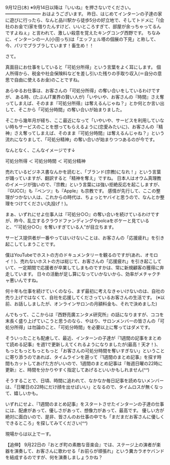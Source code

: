 9月12日(木) ※9月14日以降は『いいね』を押さないでください。
━━━━━━━━
おはようございます。
昨日、はじめてインターンの子達の家に遊びに行ったら、なんと品川駅から徒歩5分の好立地で、そしてトドメに「(会社のお金で)家を借りたんすけど、いいところすぎて、部屋が余っちゃってるんですよねぇ」と言われて、激しい殺意を覚えたキングコング西野です。
ちなみに、インターンの一人(小田っち)は「エッフェル塔の個展の下見」と称して、今、パリでブラブラしています！畜生め！！

さて。

真面目にお仕事をしていると「可処分所得」という言葉をよく耳にします。
個人所得から、税金や社会保険料などを差し引いた残りの手取り収入(＝自分の意思で自由に使えるお金)のことですね。

あらゆるお仕事は、お客さんの「可処分所得」の奪い合いをしているわけですが、 ある時、(たぶんIT業界の賢い人が)「いやいや、お客さんの『時間』さえ奪ってしまえば、そのまま『可処分所得』は奪えるんじゃね？」とか何とか言い出して、そこから「可処分時間」の奪い合いが始まりました。

そこから幾年月が経ち、ここ最近になって「いやいや、サービスを利用していない時もサービスのことを想ってもらえるように(恋愛みたいに)、お客さんの『精神』さえ奪ってしまえば、そのまま『可処分時間』は奪えるんじゃね？」という流れになりまして、「可処分精神」の奪い合いが始まりつつあるのが今です。

なんとなく、こんなイメージです↓

可処分所得 ＜ 可処分時間 ＜ 可処分精神

売れているビジネス書なんかを読むと、「ブランド(宗教)になれ！」という言葉が踊っていますが、翻訳すると「精神を奪え」ですね。
日本人はオウム真理教のイメージが強いので、『宗教』という言葉には強い拒絶反応を起こしますが、『GUCCI』も『ベンツ』も『Apple』も宗教です。
感情が先行して、ここの整理がつかない人は、これからの時代は、ちょっとヤバイと思うので、なんとか整理をつけてください(丸投げ！)。

まぁ、いずれにせよ仕事人は『可処分○○』の奪い合いを続けているわけですが、昨今、乱立するクラウドファンディングやpolcaをボケーと見ていると、“『可処分○○』を奪いすぎている人”が目立ちます。

サービス提供者が一番やってはいけないことは、お客さんの「応援疲れ」を引き起こしてしまうことです。

僕はYouTubeでホストの方のドキュメンタリーを観るのですが(あれ、オモロイ！)、売れないホストの方は総じて、お客さんの「応援疲れ」を引き起こしていて、一定期間で応援者が卒業してしまものですかは、常に新規顧客の獲得に奔走しています。
日々の活動が足し算になっていかないから、効率がメチャクチャ悪いんですね。

何十年も仕事を続けていくのなら、まず最初に考えなきゃいけないのは、自社の売り上げではなくて、自社を応援してくださっているお客さんの生活です。
(※以前、お話ししましたが、オンラインサロンの月額料金も、それで決めました)

んでもって、ここからは『西野亮廣エンタメ研究所』の話になりますが、ココを末長く盛り上げていこうと思うのなら、やはり、サロンメンバーの皆さんの「可処分所得」は勿論のこと、「可処分時間」を必要以上に奪ってはダメです。

そういったことも配慮して、最近、インターンの子達が『1週間の記事をまとめて読める記事』を週1で更新しえてくれるようになりましたが(最高！天才！)、もっともっともっともっと「お客さんの可処分時間を奪いすぎない」ということに寄り添うのであれば、タイムラインを遡って『1週間のまとめ記事』を探す時間もカットしてあげた方がいいので、1週間のまとめ記事は『毎週日曜の22時に更新』と、時間を分かりやすく指定してあげるといいかもしれません(*^^*)

そうすることで、日頃、時間に追われて、なかなか毎日記事を読めないメンバーは、「日曜日の22時にだけ顔を出せばいい」となるので、タイムロスが無くなって、嬉しいかも。

いずれにせよ、『1週間のまとめ記事』をスタートさせたインターンの子達の仕事には、配慮があって、優しさがあって、想像力があって、最高です。
優しい方が絶対に面白いので、是非、皆さんのお仕事の中でも「まだまだお客さんに優しくできるところ」を探してみてください(*^^*)

現場からは以上でーす。

【追伸】
9月22日の『おとぎ町の素敵な音楽会』では、ステージ上の演者が楽器を演奏して、お客さんに歌わせる「お前らが頑張れ」という糞カラオケバンドを結成するのですが、何を演奏しましょうかね？
